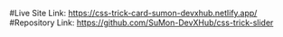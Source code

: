 #Live Site Link: https://css-trick-card-sumon-devxhub.netlify.app/
#Repository Link: https://github.com/SuMon-DevXHub/css-trick-slider
